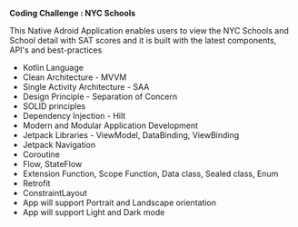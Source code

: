 **Coding Challenge : NYC Schools**

This Native Adroid Application enables users to view the NYC Schools and School detail with SAT scores and it is built with the latest components, API's and best-practices
- Kotlin Language
- Clean Architecture - MVVM
- Single Activity Architecture - SAA
- Design Principle - Separation of Concern
- SOLID principles
- Dependency Injection - Hilt
- Modern and Modular Application Development
- Jetpack Libraries - ViewModel, DataBinding, ViewBinding
- Jetpack Navigation
- Coroutine
- Flow, StateFlow
- Extension Function, Scope Function, Data class, Sealed class, Enum
- Retrofit
- ConstraintLayout
- App will support Portrait and Landscape orientation
- App will support Light and Dark mode


